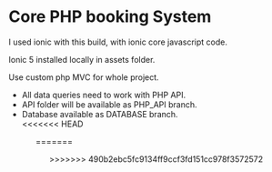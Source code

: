 # Core PHP booking System

I used ionic with this build, with ionic core javascript code.

Ionic 5 installed locally in assets folder.

Use custom php MVC for whole project.


<ul>
    <li>All data queries need to work with PHP API.</li>
    <li>API folder will be available as PHP_API branch.</li>
    <li>Database available as DATABASE branch.</li>
<<<<<<< HEAD
<ul>
=======
<ul>
>>>>>>> 490b2ebc5fc9134ff9ccf3fd151cc978f3572572

